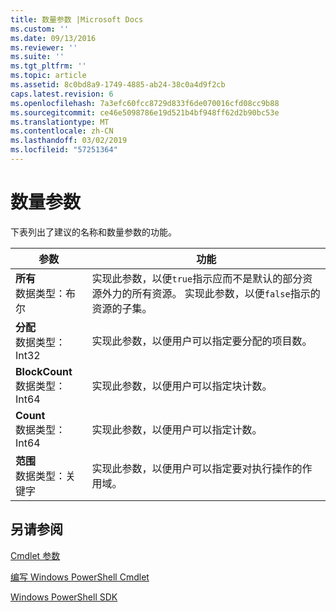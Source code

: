 ```yaml
---
title: 数量参数 |Microsoft Docs
ms.custom: ''
ms.date: 09/13/2016
ms.reviewer: ''
ms.suite: ''
ms.tgt_pltfrm: ''
ms.topic: article
ms.assetid: 8c0bd8a9-1749-4885-ab24-38c0a4d9f2cb
caps.latest.revision: 6
ms.openlocfilehash: 7a3efc60fcc8729d833f6de070016cfd08cc9b88
ms.sourcegitcommit: ce46e5098786e19d521b4bf948ff62d2b90bc53e
ms.translationtype: MT
ms.contentlocale: zh-CN
ms.lasthandoff: 03/02/2019
ms.locfileid: "57251364"
---
```

# <a name="quantity-parameters"></a>数量参数

下表列出了建议的名称和数量参数的功能。

|参数|功能|
|---|---|
|**所有**<br>数据类型：布尔|实现此参数，以便`true`指示应而不是默认的部分资源外力的所有资源。 实现此参数，以便`false`指示的资源的子集。|
|**分配**<br>数据类型：Int32|实现此参数，以便用户可以指定要分配的项目数。|
|**BlockCount**<br>数据类型：Int64|实现此参数，以便用户可以指定块计数。|
|**Count**<br>数据类型：Int64|实现此参数，以便用户可以指定计数。|
|**范围**<br>数据类型：关键字|实现此参数，以便用户可以指定要对执行操作的作用域。|

## <a name="see-also"></a>另请参阅

[Cmdlet 参数](./cmdlet-parameters.md)

[编写 Windows PowerShell Cmdlet](./writing-a-windows-powershell-cmdlet.md)

[Windows PowerShell SDK](../windows-powershell-reference.md)
